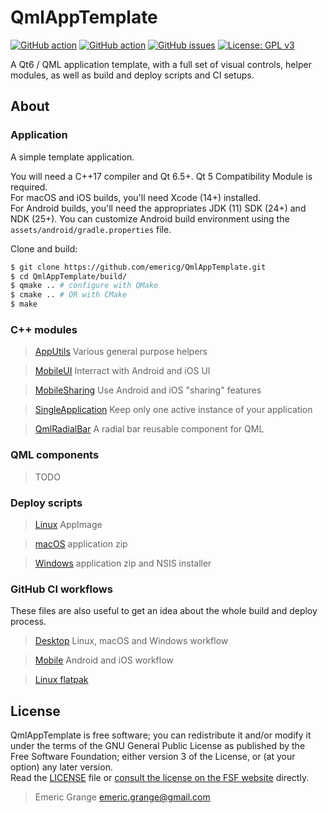 # QmlAppTemplate

[![GitHub action](https://img.shields.io/github/actions/workflow/status/emericg/QmlAppTemplate/builds_desktop.yml?style=flat-square)](https://github.com/emericg/QmlAppTemplate/actions/workflows/builds_desktop.yml)
[![GitHub action](https://img.shields.io/github/actions/workflow/status/emericg/QmlAppTemplate/builds_mobile.yml?style=flat-square)](https://github.com/emericg/QmlAppTemplate/actions/workflows/builds_mobile.yml)
[![GitHub issues](https://img.shields.io/github/issues/emericg/QmlAppTemplate.svg?style=flat-square)](https://github.com/emericg/QmlAppTemplate/issues)
[![License: GPL v3](https://img.shields.io/badge/license-GPL%20v3-blue.svg?style=flat-square)](http://www.gnu.org/licenses/gpl-3.0)

A Qt6 / QML application template, with a full set of visual controls, helper modules, as well as build and deploy scripts and CI setups.

## About

### Application

A simple template application.

You will need a C++17 compiler and Qt 6.5+. Qt 5 Compatibility Module is required.  
For macOS and iOS builds, you'll need Xcode (14+) installed.  
For Android builds, you'll need the appropriates JDK (11) SDK (24+) and NDK (25+). You can customize Android build environment using the `assets/android/gradle.properties` file.  

Clone and build:
```bash
$ git clone https://github.com/emericg/QmlAppTemplate.git
$ cd QmlAppTemplate/build/
$ qmake .. # configure with QMake
$ cmake .. # OR with CMake
$ make
```

### C++ modules

> [AppUtils](src/thirdparty/AppUtils/README.md) Various general purpose helpers

> [MobileUI](src/thirdparty/MobileUI/README.md) Interract with Android and iOS UI

> [MobileSharing](src/thirdparty/MobileSharing/README.md) Use Android and iOS "sharing" features

> [SingleApplication](src/thirdparty/SingleApplication/README.md) Keep only one active instance of your application

> [QmlRadialBar](src/thirdparty/QmlRadialBar/README.md) A radial bar reusable component for QML

### QML components

> TODO

### Deploy scripts

> [Linux](deploy_linux.sh) AppImage

> [macOS](deploy_macos.sh) application zip

> [Windows](deploy_windows.sh) application zip and NSIS installer

### GitHub CI workflows

These files are also useful to get an idea about the whole build and deploy process.

> [Desktop](.github/workflows/builds_desktop.yml) Linux, macOS and Windows workflow

> [Mobile](.github/workflows/builds_mobile.yml) Android and iOS workflow

> [Linux flatpak](.github/workflows/flatpak.yml)

## License

QmlAppTemplate is free software; you can redistribute it and/or modify it under the terms of the GNU General Public License as published by the Free Software Foundation; either version 3 of the License, or (at your option) any later version.  
Read the [LICENSE](LICENSE.md) file or [consult the license on the FSF website](https://www.gnu.org/licenses/gpl-3.0.txt) directly.

> Emeric Grange <emeric.grange@gmail.com>
